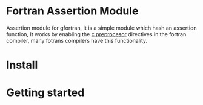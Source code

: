 # Fortran Assertion Module
Assertion module for gfortran, It is a simple module which hash an assertion function, It works by enabling the [c preprocesor](https://gcc.gnu.org/onlinedocs/gfortran/Preprocessing-Options.html) directives in the fortran compiler, many fotrans compilers have this functionality.
# Install
# Getting started

